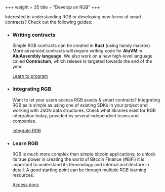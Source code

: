 +++
weight = 35
title = "Develop on RGB"
+++

Interested in understanding RGB or developing new forms of smart contracts? 
Check out the following guides:

* ### Writing contracts

  Simple RGB contracts can be created in **Rust** (using handy macros).
  More advanced contracts will require writing code for **AluVM** in
  **AluAssembly language**. We also work on a new high-level language called
  **Contractum**, which release is targeted towards the end of the year.

  <a href="/program" class="button button-secondary">Learn to program</a>

* ### Integrating RGB

  Want to let your users access RGB assets & smart contracts?
  Integrating RGB as is simple as using one of existing SDKs in your project and
  working with JSON data structures. Check what libraries exist for RGB
  integration today, provided by several independent teams and companies.

  <a href="/integrate" class="button button-secondary">Integrate RGB</a>

* ### Learn RGB

  RGB is much more complex than simple bitcoin applications; to unlock its true
  power in creating the world of Bitcoin Finance (#BiFi) it is important
  to understand its terminology and internal architecture in detail. A good
  starting point can be through multiple RGB learning resources.

  <a href="/docs" class="button button-secondary">Access docs</a>
